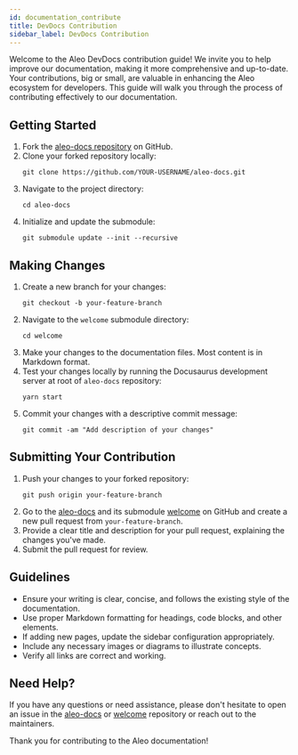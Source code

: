 ```yaml
---
id: documentation_contribute
title: DevDocs Contribution
sidebar_label: DevDocs Contribution
---
```

Welcome to the Aleo DevDocs contribution guide! We invite you to help improve our documentation, making it more comprehensive and up-to-date. Your contributions, big or small, are valuable in enhancing the Aleo ecosystem for developers. This guide will walk you through the process of contributing effectively to our documentation.

## Getting Started

1. Fork the [aleo-docs repository](https://github.com/AleoNet/aleo-docs) on GitHub.
2. Clone your forked repository locally:
   ```
   git clone https://github.com/YOUR-USERNAME/aleo-docs.git
   ```
3. Navigate to the project directory:
   ```
   cd aleo-docs
   ```
4. Initialize and update the submodule:
   ```
   git submodule update --init --recursive
   ```

## Making Changes

1. Create a new branch for your changes:
   ```
   git checkout -b your-feature-branch
   ```
2. Navigate to the `welcome` submodule directory:
   ```
   cd welcome
   ```
3. Make your changes to the documentation files. Most content is in Markdown format.
4. Test your changes locally by running the Docusaurus development server at root of `aleo-docs` repository:
   ```
   yarn start
   ```
5. Commit your changes with a descriptive commit message:
   ```
   git commit -am "Add description of your changes"
   ```

## Submitting Your Contribution

1. Push your changes to your forked repository:
   ```
   git push origin your-feature-branch
   ```
2. Go to the [aleo-docs](https://github.com/AleoNet/aleo-docs) and its submodule [welcome](https://github.com/AleoNet/welcome) on GitHub and create a new pull request from `your-feature-branch`.
3. Provide a clear title and description for your pull request, explaining the changes you've made.
4. Submit the pull request for review.

## Guidelines

- Ensure your writing is clear, concise, and follows the existing style of the documentation.
- Use proper Markdown formatting for headings, code blocks, and other elements.
- If adding new pages, update the sidebar configuration appropriately.
- Include any necessary images or diagrams to illustrate concepts.
- Verify all links are correct and working.

## Need Help?

If you have any questions or need assistance, please don't hesitate to open an issue in the [aleo-docs](https://github.com/AleoNet/aleo-docs) or [welcome](https://github.com/AleoNet/welcome) repository or reach out to the maintainers.

Thank you for contributing to the Aleo documentation!
